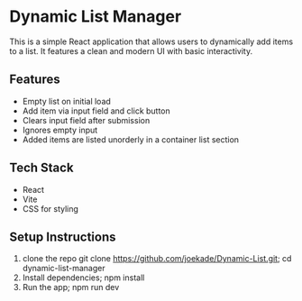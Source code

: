 # Dynamic List Manager

This is a simple React application that allows users to dynamically add items to a list. It features a clean and modern UI with basic interactivity.

## Features
- Empty list on initial load
- Add item via input field and click button
- Clears input field after submission
- Ignores empty input
- Added items are listed unorderly in a container list section

## Tech Stack
- React
- Vite
- CSS for styling

## Setup Instructions
1. clone the repo
   git clone https://github.com/joekade/Dynamic-List.git;
cd dynamic-list-manager
2. Install dependencies;
npm install
4. Run the app;
npm run dev
   
